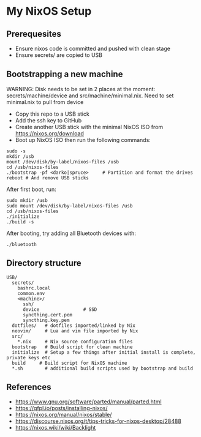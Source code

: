 # My NixOS Setup

## Prerequesites
* Ensure nixos code is committed and pushed with clean stage
* Ensure secrets/ are copied to USB

## Bootstrapping a new machine

WARNING: Disk needs to be set in 2 places at the moment: secrets/machine/device
and src/machine/minimal.nix. Need to set minimal.nix to pull from device


* Copy this repo to a USB stick
* Add the ssh key to GitHub
* Create another USB stick with the minimal NixOS ISO from https://nixos.org/download
* Boot up NixOS ISO then run the following commands:
```
sudo -s
mkdir /usb
mount /dev/disk/by-label/nixos-files /usb
cd /usb/nixos-files
./bootstrap -pf <darko|spruce>     # Partition and format the drives
reboot # And remove USB sticks
```

After first boot, run:
```
sudo mkdir /usb
sudo mount /dev/disk/by-label/nixos-files /usb
cd /usb/nixos-files
./initialize
./build -s
```

After booting, try adding all Bluetooth devices with:
```
./bluetooth
```

## Directory structure

```
USB/
  secrets/
    bashrc.local
    common.env
    <machine>/
      ssh/
      device                # SSD
      syncthing.cert.pem
      syncthing.key.pem
  dotfiles/   # dotfiles imported/linked by Nix
  neovim/     # Lua and vim file imported by Nix
  src/
    *.nix     # Nix source configuration files
  bootstrap   # Build script for clean machine
  initialize  # Setup a few things after initial install is complete, private keys etc
  build     # Build script for NixOS machine
  *.sh        # additional build scripts used by bootstrap and build
```


## References
* https://www.gnu.org/software/parted/manual/parted.html
* https://qfpl.io/posts/installing-nixos/
* https://nixos.org/manual/nixos/stable/
* https://discourse.nixos.org/t/tips-tricks-for-nixos-desktop/28488
* https://nixos.wiki/wiki/Backlight